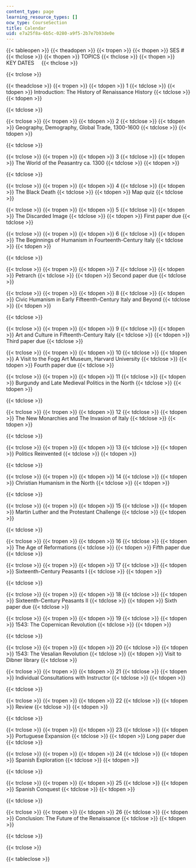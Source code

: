 ```yaml
---
content_type: page
learning_resource_types: []
ocw_type: CourseSection
title: Calendar
uid: e7a25f8a-6b5c-0280-a9f5-2b7e7b93de0e
---
```


{{< tableopen >}}
{{< theadopen >}}
{{< tropen >}}
{{< thopen >}}
SES #
{{< thclose >}}
{{< thopen >}}
TOPICS
{{< thclose >}}
{{< thopen >}}
KEY DATES    
{{< thclose >}}

{{< trclose >}}

{{< theadclose >}}
{{< tropen >}}
{{< tdopen >}}
1
{{< tdclose >}}
{{< tdopen >}}
Introduction: The History of Renaissance History
{{< tdclose >}}
{{< tdopen >}}

{{< tdclose >}}

{{< trclose >}}
{{< tropen >}}
{{< tdopen >}}
2
{{< tdclose >}}
{{< tdopen >}}
Geography, Demography, Global Trade, 1300-1600
{{< tdclose >}}
{{< tdopen >}}

{{< tdclose >}}

{{< trclose >}}
{{< tropen >}}
{{< tdopen >}}
3
{{< tdclose >}}
{{< tdopen >}}
The World of the Peasantry ca. 1300
{{< tdclose >}}
{{< tdopen >}}

{{< tdclose >}}

{{< trclose >}}
{{< tropen >}}
{{< tdopen >}}
4
{{< tdclose >}}
{{< tdopen >}}
The Black Death
{{< tdclose >}}
{{< tdopen >}}
Map quiz
{{< tdclose >}}

{{< trclose >}}
{{< tropen >}}
{{< tdopen >}}
5
{{< tdclose >}}
{{< tdopen >}}
The Discarded Image
{{< tdclose >}}
{{< tdopen >}}
First paper due
{{< tdclose >}}

{{< trclose >}}
{{< tropen >}}
{{< tdopen >}}
6
{{< tdclose >}}
{{< tdopen >}}
The Beginnings of Humanism in Fourteenth-Century Italy
{{< tdclose >}}
{{< tdopen >}}

{{< tdclose >}}

{{< trclose >}}
{{< tropen >}}
{{< tdopen >}}
7
{{< tdclose >}}
{{< tdopen >}}
Petrarch
{{< tdclose >}}
{{< tdopen >}}
Second paper due
{{< tdclose >}}

{{< trclose >}}
{{< tropen >}}
{{< tdopen >}}
8
{{< tdclose >}}
{{< tdopen >}}
Civic Humanism in Early Fifteenth-Century Italy and Beyond
{{< tdclose >}}
{{< tdopen >}}

{{< tdclose >}}

{{< trclose >}}
{{< tropen >}}
{{< tdopen >}}
9
{{< tdclose >}}
{{< tdopen >}}
Art and Culture in Fifteenth-Century Italy
{{< tdclose >}}
{{< tdopen >}}
Third paper due
{{< tdclose >}}

{{< trclose >}}
{{< tropen >}}
{{< tdopen >}}
10
{{< tdclose >}}
{{< tdopen >}}
A Visit to the Fogg Art Museum, Harvard University
{{< tdclose >}}
{{< tdopen >}}
Fourth paper due
{{< tdclose >}}

{{< trclose >}}
{{< tropen >}}
{{< tdopen >}}
11
{{< tdclose >}}
{{< tdopen >}}
Burgundy and Late Medieval Politics in the North
{{< tdclose >}}
{{< tdopen >}}

{{< tdclose >}}

{{< trclose >}}
{{< tropen >}}
{{< tdopen >}}
12
{{< tdclose >}}
{{< tdopen >}}
The New Monarchies and The Invasion of Italy
{{< tdclose >}}
{{< tdopen >}}

{{< tdclose >}}

{{< trclose >}}
{{< tropen >}}
{{< tdopen >}}
13
{{< tdclose >}}
{{< tdopen >}}
Politics Reinvented
{{< tdclose >}}
{{< tdopen >}}

{{< tdclose >}}

{{< trclose >}}
{{< tropen >}}
{{< tdopen >}}
14
{{< tdclose >}}
{{< tdopen >}}
Christian Humanism in the North
{{< tdclose >}}
{{< tdopen >}}

{{< tdclose >}}

{{< trclose >}}
{{< tropen >}}
{{< tdopen >}}
15
{{< tdclose >}}
{{< tdopen >}}
Martin Luther and the Protestant Challenge
{{< tdclose >}}
{{< tdopen >}}

{{< tdclose >}}

{{< trclose >}}
{{< tropen >}}
{{< tdopen >}}
16
{{< tdclose >}}
{{< tdopen >}}
The Age of Reformations
{{< tdclose >}}
{{< tdopen >}}
Fifth paper due
{{< tdclose >}}

{{< trclose >}}
{{< tropen >}}
{{< tdopen >}}
17
{{< tdclose >}}
{{< tdopen >}}
Sixteenth-Century Peasants I
{{< tdclose >}}
{{< tdopen >}}

{{< tdclose >}}

{{< trclose >}}
{{< tropen >}}
{{< tdopen >}}
18
{{< tdclose >}}
{{< tdopen >}}
Sixteenth-Century Peasants II
{{< tdclose >}}
{{< tdopen >}}
Sixth paper due
{{< tdclose >}}

{{< trclose >}}
{{< tropen >}}
{{< tdopen >}}
19
{{< tdclose >}}
{{< tdopen >}}
1543: The Copernican Revolution
{{< tdclose >}}
{{< tdopen >}}

{{< tdclose >}}

{{< trclose >}}
{{< tropen >}}
{{< tdopen >}}
20
{{< tdclose >}}
{{< tdopen >}}
1543: The Vesalian Revolution
{{< tdclose >}}
{{< tdopen >}}
Visit to Dibner library
{{< tdclose >}}

{{< trclose >}}
{{< tropen >}}
{{< tdopen >}}
21
{{< tdclose >}}
{{< tdopen >}}
Individual Consultations with Instructor
{{< tdclose >}}
{{< tdopen >}}

{{< tdclose >}}

{{< trclose >}}
{{< tropen >}}
{{< tdopen >}}
22
{{< tdclose >}}
{{< tdopen >}}
Review
{{< tdclose >}}
{{< tdopen >}}

{{< tdclose >}}

{{< trclose >}}
{{< tropen >}}
{{< tdopen >}}
23
{{< tdclose >}}
{{< tdopen >}}
Portuguese Expansion
{{< tdclose >}}
{{< tdopen >}}
Long paper due
{{< tdclose >}}

{{< trclose >}}
{{< tropen >}}
{{< tdopen >}}
24
{{< tdclose >}}
{{< tdopen >}}
Spanish Exploration
{{< tdclose >}}
{{< tdopen >}}

{{< tdclose >}}

{{< trclose >}}
{{< tropen >}}
{{< tdopen >}}
25
{{< tdclose >}}
{{< tdopen >}}
Spanish Conquest
{{< tdclose >}}
{{< tdopen >}}

{{< tdclose >}}

{{< trclose >}}
{{< tropen >}}
{{< tdopen >}}
26
{{< tdclose >}}
{{< tdopen >}}
Conclusion: The Future of the Renaissance
{{< tdclose >}}
{{< tdopen >}}

{{< tdclose >}}

{{< trclose >}}

{{< tableclose >}}